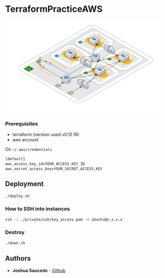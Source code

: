 # TerraformPracticeAWS
![infrastructure](https://raw.githubusercontent.com/joshuansu0897/TerraformPracticeAWS/master/doc/infra.png)

### Prerequisites

- terraform (version used v0.12.16)
- aws account

On `~/.aws/credentials`
```
[default]
aws_access_key_id=YOUR_ACCESS_KEY_ID
aws_secret_access_key=YOUR_SECRET_ACCESS_KEY
```

## Deployment
```sh
./deploy.sh
```

### How to SSH into instances
```sh
ssh -i ./private/ssh/key_access.pem -A ubuntu@x.x.x.x
```

### Destroy
```sh
./down.sh
```

## Authors
* **Joshua Saucedo** - [Github](https://github.com/joshuansu0897)
